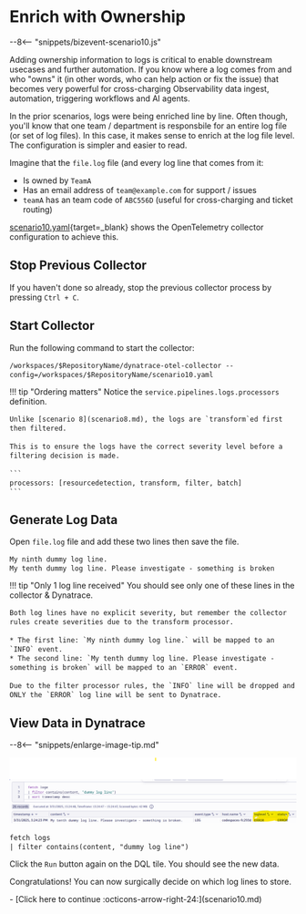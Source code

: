 # Enrich with Ownership

--8<-- "snippets/bizevent-scenario10.js"

Adding ownership information to logs is critical to enable downstream usecases and further automation. If you know where a log comes from and who "owns" it (in other words, who can help action or fix the issue) that becomes very powerful for cross-charging Observability data ingest, automation, triggering workflows and AI agents.

In the prior scenarios, logs were being enriched line by line. Often though, you'll know that one team / department is responsbile for an entire log file (or set of log files). In this case, it makes sense to enrich at the log file level. The configuration is simpler and easier to read.

Imagine that the `file.log` file (and every log line that comes from it:

* Is owned by `TeamA`
* Has an email address of `team@example.com` for support / issues
* `teamA` has an team code of `ABC556D` (useful for cross-charging and ticket routing)

[scenario10.yaml](https://github.com/Dynatrace/demo-opentelemetry-cleanup/blob/main/scenario10.yaml){target=_blank} shows the OpenTelemetry collector configuration to achieve this.

## Stop Previous Collector

If you haven't done so already, stop the previous collector process by pressing `Ctrl + C`.

## Start Collector

Run the following command to start the collector:

``` { "name": "[background] run otel collector scenario 10" }
/workspaces/$RepositoryName/dynatrace-otel-collector --config=/workspaces/$RepositoryName/scenario10.yaml
```

!!! tip "Ordering matters"
    Notice the `service.pipelines.logs.processors` definition.
    
    Unlike [scenario 8](scenario8.md), the logs are `transform`ed first then filtered.
    
    This is to ensure the logs have the correct severity level before a filtering decision is made.

    ```
    processors: [resourcedetection, transform, filter, batch]
    ```

## Generate Log Data

Open `file.log` file and add these two lines then save the file.

```
My ninth dummy log line.
My tenth dummy log line. Please investigate - something is broken
```

!!! tip "Only 1 log line received"
    You should see only one of these lines in the collector & Dynatrace.

    Both log lines have no explicit severity, but remember the collector rules create severities due to the transform processor.

    * The first line: `My ninth dummy log line.` will be mapped to an `INFO` event.
    * The second line: `My tenth dummy log line. Please investigate - something is broken` will be mapped to an `ERROR` event.

    Due to the filter processor rules, the `INFO` line will be dropped and ONLY the `ERROR` log line will be sent to Dynatrace.

## View Data in Dynatrace

--8<-- "snippets/enlarge-image-tip.md"

![scenario9 dynatrace results](images/scenario9-dql.png)


```
fetch logs
| filter contains(content, "dummy log line")
```

Click the `Run` button again on the DQL tile. You should see the new data.

Congratulations! You can now surgically decide on which log lines to store.

<div class="grid cards" markdown>
- [Click here to continue :octicons-arrow-right-24:](scenario10.md)
</div>
